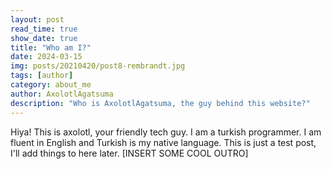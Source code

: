 ```yaml
---
layout: post
read_time: true
show_date: true
title: "Who am I?"
date: 2024-03-15
img: posts/20210420/post8-rembrandt.jpg
tags: [author]
category: about_me
author: AxolotlAgatsuma
description: "Who is AxolotlAgatsuma, the guy behind this website?"
---
```

Hiya!
This is axolotl, your friendly tech guy. I am a turkish programmer. I am fluent in English and Turkish is my native language. This is just a test post, I'll add things to here later. [INSERT SOME COOL OUTRO] 